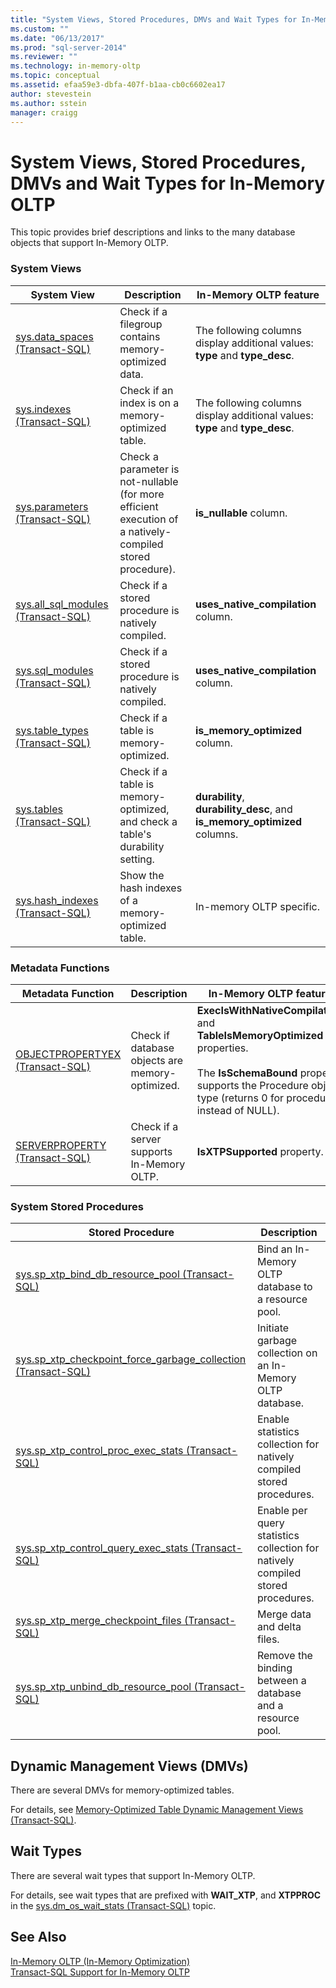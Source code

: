 ```yaml
---
title: "System Views, Stored Procedures, DMVs and Wait Types for In-Memory OLTP | Microsoft Docs"
ms.custom: ""
ms.date: "06/13/2017"
ms.prod: "sql-server-2014"
ms.reviewer: ""
ms.technology: in-memory-oltp
ms.topic: conceptual
ms.assetid: efaa59e3-dbfa-407f-b1aa-cb0c6602ea17
author: stevestein
ms.author: sstein
manager: craigg
---
```

# System Views, Stored Procedures, DMVs and Wait Types for In-Memory OLTP
  This topic provides brief descriptions and links to the many database objects that support In-Memory OLTP.  
  
### System Views  
  
|System View|Description|In-Memory OLTP feature|  
|-----------------|-----------------|-----------------------------|  
|[sys.data_spaces &#40;Transact-SQL&#41;](/sql/relational-databases/system-catalog-views/sys-data-spaces-transact-sql)|Check if a filegroup contains memory-optimized data.|The following columns display additional values: **type** and **type_desc**.|  
|[sys.indexes &#40;Transact-SQL&#41;](/sql/relational-databases/system-catalog-views/sys-indexes-transact-sql)|Check if an index is on a memory-optimized table.|The following columns display additional values: **type** and **type_desc**.|  
|[sys.parameters &#40;Transact-SQL&#41;](/sql/relational-databases/system-catalog-views/sys-parameters-transact-sql)|Check a parameter is not-nullable (for more efficient execution of a natively-compiled stored procedure).|**is_nullable** column.|  
|[sys.all_sql_modules &#40;Transact-SQL&#41;](/sql/relational-databases/system-catalog-views/sys-all-sql-modules-transact-sql)|Check if a stored procedure is natively compiled.|**uses_native_compilation** column.|  
|[sys.sql_modules &#40;Transact-SQL&#41;](/sql/relational-databases/system-catalog-views/sys-sql-modules-transact-sql)|Check if a stored procedure is natively compiled.|**uses_native_compilation** column.|  
|[sys.table_types &#40;Transact-SQL&#41;](/sql/relational-databases/system-catalog-views/sys-table-types-transact-sql)|Check if a table is memory-optimized.|**is_memory_optimized** column.|  
|[sys.tables &#40;Transact-SQL&#41;](/sql/relational-databases/system-catalog-views/sys-tables-transact-sql)|Check if a table is memory-optimized, and check a table's durability setting.|**durability**, **durability_desc**, and **is_memory_optimized** columns.|  
|[sys.hash_indexes &#40;Transact-SQL&#41;](/sql/relational-databases/system-catalog-views/sys-hash-indexes-transact-sql)|Show the hash indexes of a memory-optimized table.|In-memory OLTP specific.|  
  
### Metadata Functions  
  
|Metadata Function|Description|In-Memory OLTP feature|  
|-----------------------|-----------------|-----------------------------|  
|[OBJECTPROPERTYEX &#40;Transact-SQL&#41;](/sql/t-sql/functions/objectproperty-transact-sql)|Check if database objects are memory-optimized.|**ExecIsWithNativeCompilation** and **TableIsMemoryOptimized** properties.<br /><br /> The **IsSchemaBound** property supports the Procedure object type (returns 0 for procedures instead of NULL).|  
|[SERVERPROPERTY &#40;Transact-SQL&#41;](/sql/t-sql/functions/serverproperty-transact-sql)|Check if a server supports In-Memory OLTP.|**IsXTPSupported** property.|  
  
### System Stored Procedures  
  
|Stored Procedure|Description|  
|----------------------|-----------------|  
|[sys.sp_xtp_bind_db_resource_pool &#40;Transact-SQL&#41;](/sql/relational-databases/system-stored-procedures/sys-sp-xtp-bind-db-resource-pool-transact-sql)|Bind an In-Memory OLTP database to a resource pool.|  
|[sys.sp_xtp_checkpoint_force_garbage_collection &#40;Transact-SQL&#41;](/sql/relational-databases/system-stored-procedures/sys-sp-xtp-checkpoint-force-garbage-collection-transact-sql)|Initiate garbage collection on an In-Memory OLTP database.|  
|[sys.sp_xtp_control_proc_exec_stats &#40;Transact-SQL&#41;](/sql/relational-databases/system-stored-procedures/sys-sp-xtp-control-proc-exec-stats-transact-sql)|Enable statistics collection for natively compiled stored procedures.|  
|[sys.sp_xtp_control_query_exec_stats &#40;Transact-SQL&#41;](/sql/relational-databases/system-stored-procedures/sys-sp-xtp-control-query-exec-stats-transact-sql)|Enable per query statistics collection for natively compiled stored procedures.|  
|[sys.sp_xtp_merge_checkpoint_files &#40;Transact-SQL&#41;](/sql/relational-databases/system-stored-procedures/sys-sp-xtp-merge-checkpoint-files-transact-sql)|Merge data and delta files.|  
|[sys.sp_xtp_unbind_db_resource_pool &#40;Transact-SQL&#41;](/sql/relational-databases/system-stored-procedures/sys-sp-xtp-unbind-db-resource-pool-transact-sql)|Remove the binding between a database and a resource pool.|  
  
## Dynamic Management Views (DMVs)  
 There are several DMVs for memory-optimized tables.  
  
 For details, see [Memory-Optimized Table Dynamic Management Views &#40;Transact-SQL&#41;](/sql/relational-databases/system-dynamic-management-views/memory-optimized-table-dynamic-management-views-transact-sql).  
  
## Wait Types  
 There are several wait types that support In-Memory OLTP.  
  
 For details, see wait types that are prefixed with **WAIT_XTP**, and **XTPPROC** in the [sys.dm_os_wait_stats &#40;Transact-SQL&#41;](/sql/relational-databases/system-dynamic-management-views/sys-dm-os-wait-stats-transact-sql) topic.  
  
## See Also  
 [In-Memory OLTP &#40;In-Memory Optimization&#41;](../relational-databases/in-memory-oltp/in-memory-oltp-in-memory-optimization.md)   
 [Transact-SQL Support for In-Memory OLTP](../relational-databases/in-memory-oltp/transact-sql-support-for-in-memory-oltp.md)  
  
  
